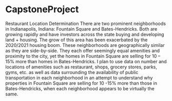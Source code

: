 # CapstoneProject
Restaurant Location Determination 
There are two prominent neighborhoods in Indianapolis, Indiana: Fountain Square and Bates-Hendricks. Both are growing rapidly and have investors across the state buying and developing land + housing. The grow of this area has been exacerbated by the 2020/2021 housing boom. These neighborhoods are geographically similar as they are side-by-side. They each offer seemingly equal amenities and proximity to the city, yet the homes in Fountain Square are selling for 10 – 15% more than homes in Bates-Hendricks. 
I plan to use data on number and locations of amenities such as restaurant, shops, grocery stores, parks, gyms, etc. as well as data surrounding the availability of public transportation in each neighborhood in an attempt to understand why properties in Fountain Square are selling for 10 -15% more than those in Bates-Hendricks, when each neighborhood appears to be virtually the same.  
